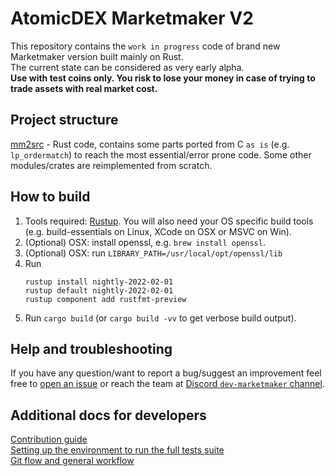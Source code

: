 # AtomicDEX Marketmaker V2

This repository contains the `work in progress` code of brand new Marketmaker version built mainly on Rust.  
The current state can be considered as very early alpha.  
**Use with test coins only. You risk to lose your money in case of trying to trade assets with real market cost.**

## Project structure

[mm2src](mm2src) - Rust code, contains some parts ported from C `as is` (e.g. `lp_ordermatch`) to reach the most essential/error prone code. Some other modules/crates are reimplemented from scratch.

## How to build

1. Tools required: [Rustup](https://rustup.rs/). You will also need your OS specific build tools (e.g. build-essentials on Linux, XCode on OSX or MSVC on Win).
1. (Optional) OSX: install openssl, e.g. `brew install openssl`.  
1. (Optional) OSX: run `LIBRARY_PATH=/usr/local/opt/openssl/lib`
1. Run
    ```
    rustup install nightly-2022-02-01
    rustup default nightly-2022-02-01
    rustup component add rustfmt-preview
    ```
1. Run `cargo build` (or `cargo build -vv` to get verbose build output).

## Help and troubleshooting

If you have any question/want to report a bug/suggest an improvement feel free to [open an issue](https://github.com/artemii235/SuperNET/issues/new) or reach the team at [Discord `dev-marketmaker` channel](https://discord.gg/PGxVm2y).  

## Additional docs for developers

[Contribution guide](./CONTRIBUTING.md)  
[Setting up the environment to run the full tests suite](./docs/DEV_ENVIRONMENT.md)  
[Git flow and general workflow](./docs/GIT_FLOW_AND_WORKING_PROCESS.md)  
